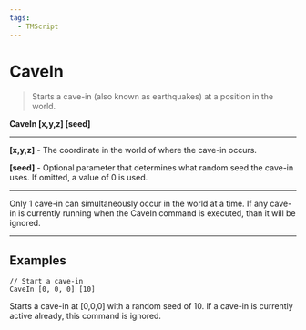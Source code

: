```yaml
---
tags:
  - TMScript
---
```


# CaveIn

> Starts a cave-in (also known as earthquakes) at a position in the world.

**CaveIn \[x,y,z\] \[seed\]**

_____

**\[x,y,z\]** - The coordinate in the world of where the cave-in occurs.

**\[seed\]** - Optional parameter that determines what random seed the cave-in uses. If omitted, a value of 0 is used.

_____

Only 1 cave-in can simultaneously occur in the world at a time. If any cave-in is currently running when the CaveIn command is executed, than it will be ignored.

_____

## Examples

``` title="cavein-example.txt" linenums="1"
// Start a cave-in
CaveIn [0, 0, 0] [10]
```

Starts a cave-in at \[0,0,0\] with a random seed of 10. If a cave-in is currently active already, this command is ignored.
